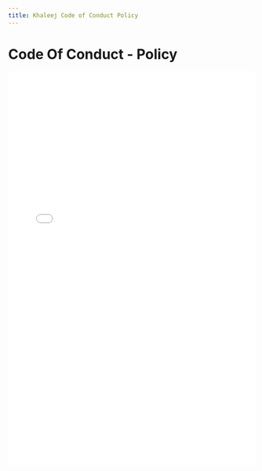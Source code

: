 ```yaml
---
title: Khaleej Code of Conduct Policy
---
```


# Code Of Conduct - Policy

<embed src="/assets/Khaleej vACC Code of Conduct.pdf" type="application/pdf" width="100%" height="800px" />


